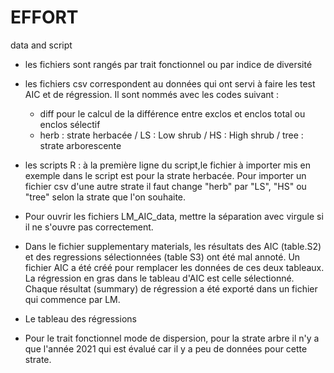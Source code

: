 # EFFORT
data and script

- les fichiers sont rangés par trait fonctionnel ou par indice de diversité 

- les fichiers csv correspondent au données qui ont servi à faire les test AIC et de régression. 
Il sont nommés avec les codes suivant : 
   - diff pour le calcul de la différence entre exclos et enclos total ou enclos sélectif
   - herb : strate herbacée / LS : Low shrub / HS : High shrub / tree : strate arborescente

- les scripts R : à la première ligne du script,le fichier à importer mis en exemple dans le script est pour la strate herbacée.
Pour importer un fichier csv d'une autre strate il faut change "herb" par "LS", "HS" ou "tree" selon la strate que l'on souhaite.

- Pour ouvrir les fichiers LM_AIC_data, mettre la séparation avec virgule si il ne s'ouvre pas correctement.

- Dans le fichier supplementary materials, les résultats des AIC (table.S2) et des regressions sélectionnées 
(table S3) ont été mal annoté. Un fichier AIC a été créé pour remplacer les données de ces deux tableaux.
La régression en gras dans le tableau d'AIC est celle sélectionné. Chaque résultat (summary) de régression a été 
exporté dans un fichier qui commence par LM. 

- Le tableau des régressions 

- Pour le trait fonctionnel mode de dispersion, pour la strate arbre il n'y a que l'année 2021 qui est évalué car 
il y a peu de données pour cette strate. 

